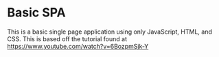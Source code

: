 # Basic SPA

This is a basic single page application using only JavaScript, HTML, and CSS.
This is based off the tutorial found at https://www.youtube.com/watch?v=6BozpmSjk-Y
